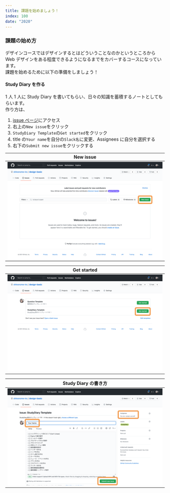 ```yaml
---
title: 課題を始めましょう！
index: 100
date: "2020"
---
```


### 課題の始め方

デザインコースではデザインするとはどういうことなのかというところから Web デザインをある程度できるようになるまでをカバーするコースになっています。  
課題を始めるために以下の準備をしましょう！

#### Study Diary を作る

1 人 1 人に Study Diary を書いてもらい、日々の知識を蓄積するノートとしてもらいます。  
作り方は、

1. [issue ページ](https://github.com/shinonome-inc/design-basic/issues)にアクセス
2. 右上の`New issue`をクリック
3. `StudyDiary Template`の`Get started`をクリック
4. title の`Your name`を自分の`Slack名`に変更、Assignees に自分を選択する
5. 右下の`Submit new issue`をクリックする

| New issue                    |
| ---------------------------- |
| ![New issue](./newIssue.png) |

| Get started                      |
| -------------------------------- |
| ![Get started](./getStarted.png) |

| Study Diary の書き方             |
| -------------------------------- |
| ![Study Diary](./hotToStart.png) |
